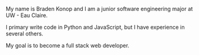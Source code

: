 My name is Braden Konop and I am a junior software engineering major at UW - Eau Claire.  

I primary write code in Python and JavaScript, but I have experience in several others.  

My goal is to become a full stack web developer.
